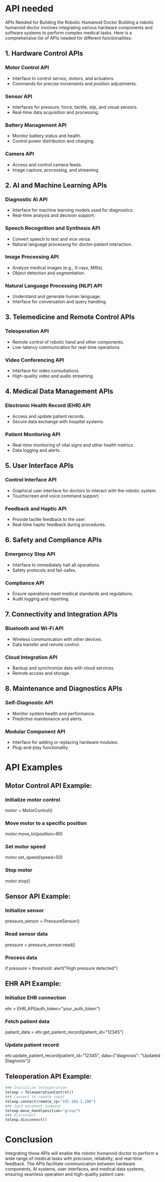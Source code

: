 # API needed
APIs Needed for Building the Robotic Humanoid Doctor
Building a robotic humanoid doctor involves integrating various hardware components and software systems to perform complex medical tasks. 
Here is a comprehensive list of APIs needed for different functionalities:

## 1. Hardware Control APIs
### Motor Control API
- Interface to control servos, motors, and actuators.
- Commands for precise movements and position adjustments.
### Sensor API
- Interfaces for pressure, force, tactile, slip, and visual sensors.
- Real-time data acquisition and processing.
### Battery Management API
- Monitor battery status and health.
- Control power distribution and charging.
### Camera API
- Access and control camera feeds.
- Image capture, processing, and streaming.

## 2. AI and Machine Learning APIs
### Diagnostic AI API
- Interface for machine learning models used for diagnostics.
- Real-time analysis and decision support.
### Speech Recognition and Synthesis API
- Convert speech to text and vice versa.
- Natural language processing for doctor-patient interaction.
### Image Processing API
- Analyze medical images (e.g., X-rays, MRIs).
- Object detection and segmentation.
### Natural Language Processing (NLP) API
- Understand and generate human language.
- Interface for conversation and query handling.

## 3. Telemedicine and Remote Control APIs
### Teleoperation API
- Remote control of robotic hand and other components.
- Low-latency communication for real-time operations.
### Video Conferencing API
- Interface for video consultations.
- High-quality video and audio streaming.

## 4. Medical Data Management APIs
### Electronic Health Record (EHR) API
- Access and update patient records.
- Secure data exchange with hospital systems.
### Patient Monitoring API
- Real-time monitoring of vital signs and other health metrics.
- Data logging and alerts.

## 5. User Interface APIs
### Control Interface API
- Graphical user interface for doctors to interact with the robotic system.
- Touchscreen and voice command support.
### Feedback and Haptic API
- Provide tactile feedback to the user.
- Real-time haptic feedback during procedures.

## 6. Safety and Compliance APIs
### Emergency Stop API
- Interface to immediately halt all operations.
- Safety protocols and fail-safes.
### Compliance API
- Ensure operations meet medical standards and regulations.
- Audit logging and reporting.

## 7. Connectivity and Integration APIs
### Bluetooth and Wi-Fi API
- Wireless communication with other devices.
- Data transfer and remote control.
### Cloud Integration API
- Backup and synchronize data with cloud services.
- Remote access and storage.

## 8. Maintenance and Diagnostics APIs
### Self-Diagnostic API
- Monitor system health and performance.
- Predictive maintenance and alerts.
### Modular Component API
- Interface for adding or replacing hardware modules.
- Plug-and-play functionality.

# API Examples
## Motor Control API Example:
### Initialize motor control
motor = MotorControl()
### Move motor to a specific position
motor.move_to(position=90)
### Set motor speed
motor.set_speed(speed=50)
### Stop motor
motor.stop()

## Sensor API Example:
### Initialize sensor
pressure_sensor = PressureSensor()
### Read sensor data
pressure = pressure_sensor.read()
### Process data
if pressure > threshold:
    alert("High pressure detected")

## EHR API Example:
### Initialize EHR connection
ehr = EHR_API(auth_token="your_auth_token")
### Fetch patient data
patient_data = ehr.get_patient_record(patient_id="12345")
### Update patient record
ehr.update_patient_record(patient_id="12345", data={"diagnosis": "Updated Diagnosis"})

## Teleoperation API Example:
```python
### Initialize teleoperation
teleop = TeleoperationControl()
### Connect to remote robot
teleop.connect(remote_ip="192.168.1.100")
### Send movement command
teleop.move_hand(position="grasp")
### Disconnect
teleop.disconnect()
```

# Conclusion
Integrating these APIs will enable the robotic humanoid doctor to perform a wide range of medical tasks with precision, reliability, and real-time feedback. 
The APIs facilitate communication between hardware components, AI systems, user interfaces, and medical data systems, ensuring seamless operation and high-quality patient care.
